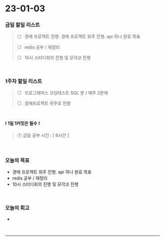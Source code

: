 # 23-01-03
### 금일 할일 리스트
> - [ ]  경매 프로젝트 진행. 경매 프로젝트 위주 진행. api 하나 완료 목표
>
> - [ ]  redis 공부 / 재정리
>
> - [ ]  10시 스터디회의 진행 및 모각코 진행

<br/>

### 1주차 할일 리스트  

> - [ ]  프로그래머스 코딩테스트 SQL 문 / 매주 2문제  
>
> - [ ]  경매프로젝트 위주로 진행

<br/>

❗ **1일 1커밋은 필수** ❗
> 🕒 금일 공부 시간 : [ 6시간 ]
  
<br/>

### 오늘의 목표
- 경매 프로젝트 위주 진행. api 하나 완료 목표
- redis 공부 / 재정리
- 10시 스터디회의 진행 및 모각코 진행

<br>

### 오늘의 회고
- 

<br/>

------------  